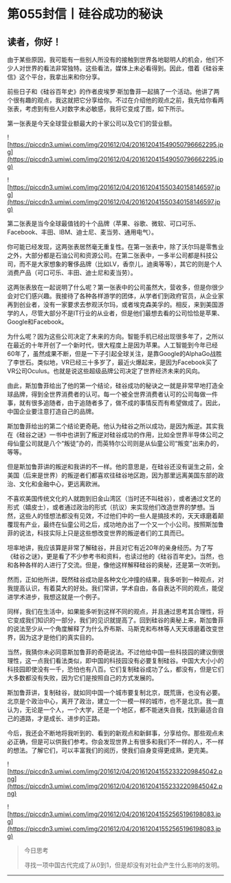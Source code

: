 # 第055封信丨硅谷成功的秘诀

## 读者，你好！

由于某些原因，我可能有一些别人所没有的接触到世界各地聪明人的机会，他们不少人对世界的看法非常独特。这些看法，媒体上未必看得到。因此，借着《硅谷来信》这个平台，我拿出来和你分享。

前些日子和《硅谷百年史》的作者皮埃罗·斯加鲁菲一起搞了一个活动。他讲了两个很有趣的观点，我这就把它分享给你。不过在介绍他的观点之前，我先给你看两张表，考虑到有些人对数字未必敏感，我将它变成了图，如下所示。

第一张表是今天全球营业额最大的十家公司以及它们的营业额。

![https://piccdn3.umiwi.com/img/201612/04/201612041549050796662295.jpg](https://piccdn3.umiwi.com/img/201612/04/201612041549050796662295.jpg)

![https://piccdn3.umiwi.com/img/201612/04/201612041550340158146597.jpg](https://piccdn3.umiwi.com/img/201612/04/201612041550340158146597.jpg)

第二张表是当今全球最值钱的十个品牌（苹果、谷歌、微软、可口可乐、Facebook、丰田、IBM、迪士尼、麦当劳、通用电气）。

你可能已经发现，这两张表居然毫无重复性。在第一张表中，除了沃尔玛是零售业之外，大部分都是石油公司和资源公司。在第二张表中，一多半公司都是科技公司，而不是大家想象的奢侈品牌（比如LV，香奈儿，迪奥等等），其它的则是个人消费产品（可口可乐、丰田、迪士尼和麦当劳）。

这两张表放在一起说明了什么呢？第一张表中的公司虽然大，营收多，但是你很少会对它们感兴趣。我接待了各种各样游学的团体，从学者们到政府官员，从企业家再到创业者，没有一家要求去参观沃尔玛，或者埃克森美孚的。相反，来到美国游学的人，尽管大部分不是IT行业的从业者，但是他们最想去看的公司恰恰是苹果、Google和Facebook。

为什么呢？因为这些公司决定了未来的方向。智能手机已经出现很多年了，之所以在最近的十年开创了一个新时代，很大程度上是因为苹果。人工智能到今年已经60年了，虽然成果不断，但是一下子引起全球关注，是靠Google的AlphaGo战胜了李世石。类似地，VR已经三十多岁了，最近火爆起来，是因为Facebook买了VR公司Oculus。也就是说这些超级品牌公司决定了世界经济未来的风向。

由此，斯加鲁菲给出了他的第一个结论，硅谷成功的秘诀之一就是非常早地打造全球品牌，得到全世界消费者的认可。每一个被全世界消费者认可的公司每做一件事，就有很多追随者，由于追随者多了，做不成的事情反而有希望做成了。因此，中国企业要注意打造自己的品牌。

斯加鲁菲给出的第二个结论更奇葩。他认为硅谷之所以成功，是因为叛逆。其实我在《硅谷之谜》一书中也讲到了叛逆对硅谷成功的作用，比如全世界半导体公司之母仙童公司就是八个“叛徒”办的，而英特尔公司则是从仙童公司“叛变”出来办的，等等。

但是斯加鲁菲讲的叛逆和我讲的不一样。他的意思是，在硅谷还没有诞生之前，全美国（后来是世界）的叛逆者们都喜欢往硅谷地区跑，因为那里远离美国东部的政治、文化和金融中心，更远离欧洲。

不喜欢美国传统文化的人就跑到旧金山湾区（当时还不叫硅谷），或者通过文艺的形式（嬉皮士），或者通过政治的形式（抗议）来实现他们改造世界的梦想。当然，这些人的怪想法都没有见效，不过他们中的一些人是搞技术的，天天琢磨着颠覆现有产业，最终在仙童公司之后，成功地办出了一个又一个小公司。按照斯加鲁菲的说法，科技实际上只是这些想改变世界的叛逆者们的工具而已。

坦率地讲，我应该算是非常了解硅谷，并且对它有近20年的亲身经历。为了写《硅谷之谜》，更是看了不少参考书和资料，也读过他的《硅谷百年史》。当然，也和各种各样的人进行了交流。但是，像他这样解释硅谷的奥秘，还是第一次听到。

然而，正如他所讲，既然硅谷成功是各种文化冲撞的结果，我多听到一种观点，对我提高认识，有着莫大的好处。我们常讲，学术自由，各自表达不同的观点，能促进学术进步，我想这就是一个例子。

同样，我们在生活中，如果能多听到这样不同的观点，并且通过思考其合理性，将它变成我们知识的一部分，我们的见识就提高了。回到硅谷的奥秘上来，斯加鲁菲的说法至少从一个角度解释了为什么乔布斯、马斯克和布林等人天天琢磨着改变世界，因为这才是他们的真实目的。

当然，我猜你未必同意斯加鲁菲的奇葩说法。不过他给中国一些科技园的建议倒很理性，这一点我们看法类似，即中国的科技园没有必要复制硅谷。中国大大小小的科技园即使没有一千，恐怕也有八百。它们复制硅谷成功了么，都没有，但是它们大多数都没有失败，因为它们是按照自己的方式发展的。

斯加鲁菲讲，复制硅谷，就如同中国一个城市要复制北京，既荒唐，也没有必要。北京是个政治中心，离开了政治，建立一个一模一样的城市，也不是北京。我一直认为，无论是一个人，一个大学，还是一个地区，都不能迷失自我，找到最适合自己的道路，才是成长、进步的正路。

今后，我还会不断地将我听到的、看到的新观点和新鲜事，分享给你。那些观点未必正确，但是可以供我们参考。你会发现世界上有很多和我们不一样的人，不一样的想法。了解它们，可以丰富我们的阅历，使我们自身变得更成熟，更完美。

![https://piccdn3.umiwi.com/img/201612/04/201612041552332209845042.png](https://piccdn3.umiwi.com/img/201612/04/201612041552332209845042.png)

![https://piccdn3.umiwi.com/img/201612/04/201612041552565196198083.jpg](https://piccdn3.umiwi.com/img/201612/04/201612041552565196198083.jpg)

> 今日思考
> 
> 寻找一项中国古代完成了从0到1，但是却没有对社会产生什么影响的发明。

---

